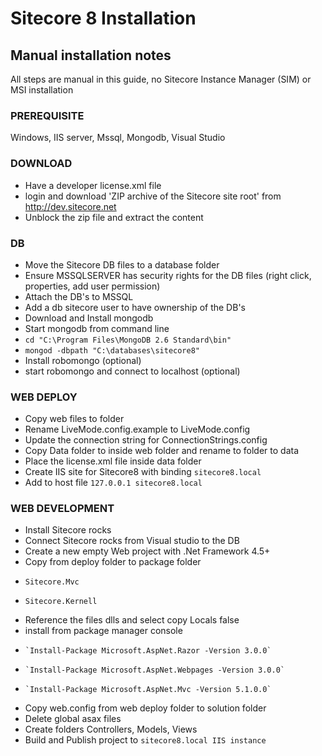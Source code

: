 Sitecore 8 Installation
========

## Manual installation notes
All steps are manual in this guide, no Sitecore Instance Manager (SIM) or MSI installation

###  PREREQUISITE
Windows, IIS server, Mssql, Mongodb, Visual Studio

### DOWNLOAD
* Have a developer license.xml file
* login and download 'ZIP archive of the Sitecore site root' from http://dev.sitecore.net
* Unblock the zip file and extract the content

### DB
* Move the Sitecore DB files to a database folder 
* Ensure MSSQLSERVER has security rights for the DB files (right click, properties, add user permission) 
* Attach the DB's to MSSQL
* Add a db sitecore user to have ownership of the DB's
* Download and Install mongodb
* Start mongodb from command line
* `cd "C:\Program Files\MongoDB 2.6 Standard\bin"`
* `mongod -dbpath "C:\databases\sitecore8"`
* Install robomongo (optional)
* start robomongo and connect to localhost (optional)
    
### WEB DEPLOY
* Copy web files to folder
* Rename LiveMode.config.example to LiveMode.config
* Update the connection string for ConnectionStrings.config
* Copy Data folder to inside web folder and rename to folder to data
* Place the license.xml file inside data folder
* Create IIS site for Sitecore8 with binding `sitecore8.local`
* Add to host file `127.0.0.1 sitecore8.local`

### WEB DEVELOPMENT
* Install Sitecore rocks
* Connect Sitecore rocks from Visual studio to the DB
* Create a new empty Web project with .Net Framework 4.5+
* Copy from deploy folder to package folder
*     Sitecore.Mvc
*     Sitecore.Kernell
* Reference the files dlls and select copy Locals false
* install from package manager console
*     `Install-Package Microsoft.AspNet.Razor -Version 3.0.0`
*     `Install-Package Microsoft.AspNet.Webpages -Version 3.0.0`
*     `Install-Package Microsoft.AspNet.Mvc -Version 5.1.0.0`
* Copy web.config from web deploy folder to solution folder
* Delete global asax files
* Create folders Controllers, Models, Views
* Build and Publish project to `sitecore8.local IIS instance`
